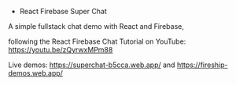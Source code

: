* React Firebase Super Chat

A simple fullstack chat demo with React and Firebase,

following the React Firebase Chat Tutorial on YouTube: https://youtu.be/zQyrwxMPm88

Live demos: https://superchat-b5cca.web.app/ and https://fireship-demos.web.app/

